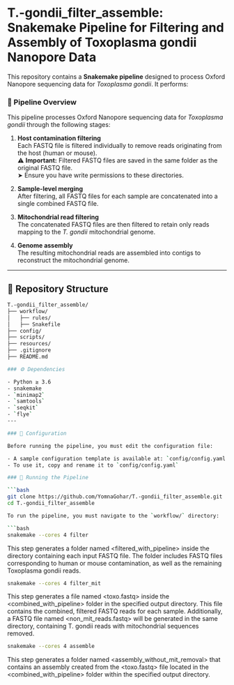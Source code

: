 # T.-gondii_filter_assemble: Snakemake Pipeline for Filtering and Assembly of Toxoplasma gondii Nanopore Data

This repository contains a **Snakemake pipeline** designed to process Oxford Nanopore sequencing data for *Toxoplasma gondii*. It performs:

### 🧬 Pipeline Overview

This pipeline processes Oxford Nanopore sequencing data for *Toxoplasma gondii* through the following stages:

1. **Host contamination filtering**  
   Each FASTQ file is filtered individually to remove reads originating from the host (human or mouse).  
   ⚠️ **Important:** Filtered FASTQ files are saved in the same folder as the original FASTQ file.  
   ➤ Ensure you have write permissions to these directories.

2. **Sample-level merging**  
   After filtering, all FASTQ files for each sample are concatenated into a single combined FASTQ file.

3. **Mitochondrial read filtering**  
   The concatenated FASTQ files are then filtered to retain only reads mapping to the *T. gondii* mitochondrial genome.

4. **Genome assembly**  
   The resulting mitochondrial reads are assembled into contigs to reconstruct the mitochondrial genome.

---

## 📁 Repository Structure

```bash
T.-gondii_filter_assemble/
├── workflow/             
│   ├── rules/            
│   ├── Snakefile          
├── config/               
├── scripts/              
├── resources/            
├── .gitignore
├── README.md

### ⚙️ Dependencies

- Python ≥ 3.6
- snakemake 
- `minimap2`
- `samtools`
- `seqkit`
- `flye`
---

### 📝 Configuration

Before running the pipeline, you must edit the configuration file:

- A sample configuration template is available at: `config/config.yaml.sample`
- To use it, copy and rename it to `config/config.yaml`

### 🚀 Running the Pipeline

```bash
git clone https://github.com/YomnaGohar/T.-gondii_filter_assemble.git
cd T.-gondii_filter_assemble

To run the pipeline, you must navigate to the `workflow/` directory:

```bash
snakemake --cores 4 filter
```
This step generates a folder named <filtered_with_pipeline> inside the directory containing each input FASTQ file. The folder includes FASTQ files corresponding to human or mouse contamination, as well as the remaining Toxoplasma gondii reads. 

```bash
snakemake --cores 4 filter_mit
```
This step generates a file named <toxo.fastq> inside the <combined_with_pipeline> folder in the specified output directory. This file contains the combined, filtered FASTQ reads for each sample. Additionally, a FASTQ file named <non_mit_reads.fastq> will be generated in the same directory, containing T. gondii reads with mitochondrial sequences removed.

```bash
snakemake --cores 4 assemble
```
This step generates a folder named <assembly_without_mit_removal> that contains an assembly created from the <toxo.fastq> file located in the <combined_with_pipeline> folder within the specified output directory.






